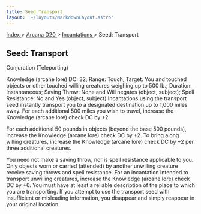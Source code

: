```yaml
---
title: Seed Transport
layout: '~/layouts/MarkdownLayout.astro'
---
```


[ Index ](/) > [ Arcana D20 ](/arcana.d20.srd) > [ Incantations ](/arcana.d20.srd/incantations) > Seed: Transport

##  Seed: Transport

Conjuration (Teleporting)

Knowledge (arcane lore) DC: 32; Range: Touch; Target: You and touched objects
or other touched willing creatures weighing up to 500 lb.; Duration:
Instantaneous; Saving Throw: None and Will negates (object, subject); Spell
Resistance: No and Yes (object, subject) Incantations using the transport seed
instantly transport you to a designated destination up to 1,000 miles away.
For each additional 500 miles you wish to travel, increase the Knowledge
(arcane lore) check DC by +2.

For each additional 50 pounds in objects (beyond the base 500 pounds),
increase the Knowledge (arcane lore) check DC by +2. To bring along willing
creatures, increase the Knowledge (arcane lore) check DC by +2 per three
additional creatures.

You need not make a saving throw, nor is spell resistance applicable to you.
Only objects worn or carried (attended) by another unwilling creature receive
saving throws and spell resistance. For an incantation intended to transport
unwilling creatures, increase the Knowledge (arcane lore) check DC by +6. You
must have at least a reliable description of the place to which you are
transporting. If you attempt to use the transport seed with insufficient or
misleading information, you disappear and simply reappear in your original
location.

